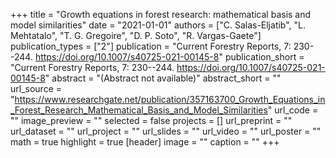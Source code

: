 +++
title = "Growth equations in forest research: mathematical basis and model similarities"
date = "2021-01-01"
authors = ["C. Salas-Eljatib", "L. Mehtatalo", "T. G. Gregoire", "D. P. Soto", "R. Vargas-Gaete"]
publication_types = ["2"]
publication = "Current Forestry Reports, 7: 230--244. https://doi.org/10.1007/s40725-021-00145-8"
publication_short = "Current Forestry Reports, 7: 230--244. https://doi.org/10.1007/s40725-021-00145-8"
abstract = "(Abstract not available)"
abstract_short = ""
url_source = "https://www.researchgate.net/publication/357163700_Growth_Equations_in_Forest_Research_Mathematical_Basis_and_Model_Similarities"
url_code = ""
image_preview = ""
selected = false
projects = []
url_preprint = ""
url_dataset = ""
url_project = ""
url_slides = ""
url_video = ""
url_poster = ""
math = true
highlight = true
[header]
image = ""
caption = ""
+++
